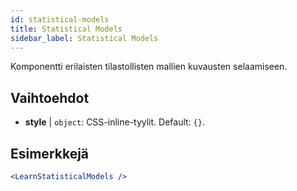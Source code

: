 ```yaml
---
id: statistical-models
title: Statistical Models
sidebar_label: Statistical Models
---
```


Komponentti erilaisten tilastollisten mallien kuvausten selaamiseen.

## Vaihtoehdot

* __style__ | `object`: CSS-inline-tyylit. Default: `{}`.


## Esimerkkejä

```jsx live
<LearnStatisticalModels />
```

